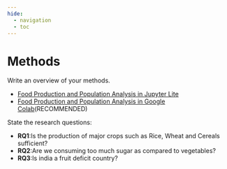 ```yaml
---
hide:
  - navigation
  - toc
---
```


# Methods

Write an overview of your methods.

- [Food Production and Population Analysis in Jupyter Lite](https://food-production-analysis.netlify.app/live/lab/index.html)
- [Food Production and Population Analysis in Google Colab](https://colab.research.google.com/github/JayantChauhan3/food-production-analysis-research-paper/blob/master/files/data-science/foodproduction-analysis/basic-data-visualization-exploration-with-insights.ipynb)(RECOMMENDED)


State the research questions:

- **RQ1**:Is the production of major crops such as Rice, Wheat and Cereals sufficient?
- **RQ2**:Are we consuming too much sugar as compared to vegetables?
- **RQ3**:Is india a fruit deficit country?
